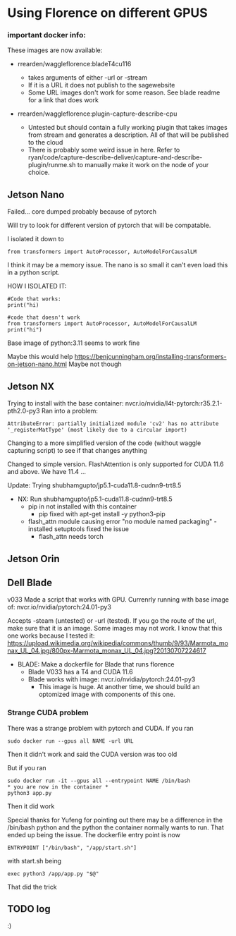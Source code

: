 # Using Florence on different GPUS

### important docker info:
These images are now available: 
- rrearden/waggleflorence:bladeT4cu116
    - takes arguments of either -url or -stream
    - If it is a URL it does not publish to the sagewebsite
    - Some URL images don't work for some reason. See blade readme for a link that does work

- rrearden/waggleflorence:plugin-capture-describe-cpu
    - Untested but should contain a fully working plugin that takes images from stream and generates a description. All of that will be published to the cloud
    - There is probably some weird issue in here. Refer to ryan/code/capture-describe-deliver/capture-and-describe-plugin/runme.sh to manually make it work on the node of your choice. 



## Jetson Nano

Failed...
core dumped probably because of pytorch

Will try to look for different version of pytorch that will be compatable. 

I isolated it down to 
```
from transformers import AutoProcessor, AutoModelForCausalLM
```
I think it may be a memory issue. The nano is so small it can't even load this in a python script.

HOW I ISOLATED IT:
```
#Code that works:
print("hi)

#code that doesn't work
from transformers import AutoProcessor, AutoModelForCausalLM
print("hi")
```
Base image of python:3.11 seems to work fine

Maybe this would help
https://benjcunningham.org/installing-transformers-on-jetson-nano.html
Maybe not though
## Jetson NX

Trying to install with the base container: nvcr.io/nvidia/l4t-pytorch:r35.2.1-pth2.0-py3
Ran into a problem:
```
AttributeError: partially initialized module 'cv2' has no attribute '_registerMatType' (most likely due to a circular import)
```
Changing to a more simplified version of the code (without waggle capturing script) to see if that changes anything

Changed to simple version. FlashAttention is only supported for CUDA 11.6 and above. We have 11.4  ...

Update: Trying shubhamgupto/jp5.1-cuda11.8-cudnn9-trt8.5

- NX: Run shubhamgupto/jp5.1-cuda11.8-cudnn9-trt8.5
    - pip in not installed with this container
         - pip fixed with apt-get install -y python3-pip
    - flash_attn module causing error "no module named packaging"
            -installed setuptools fixed the issue
        - flash_attn needs torch

## Jetson Orin

## Dell Blade 
v033
Made a script that works with GPU. Currenrly running with base image of: nvcr.io/nvidia/pytorch:24.01-py3

Accepts -steam (untested) or -url (tested). If you go the route of the url, make sure that it is an image. Some images may not work. 
I know that this one works because I tested it: https://upload.wikimedia.org/wikipedia/commons/thumb/9/93/Marmota_monax_UL_04.jpg/800px-Marmota_monax_UL_04.jpg?20130707224617

- BLADE: Make a dockerfile for Blade that runs florence
    - Blade V033 has a T4 and CUDA 11.6
    - Blade works with image: nvcr.io/nvidia/pytorch:24.01-py3
        - This image is huge. At another time, we should build an optomized image with components of this one. 


### Strange CUDA problem 
There was a strange problem with pytorch and CUDA. If you ran 
```
sudo docker run --gpus all NAME -url URL  
```
Then it didn't work and said the CUDA version was too old

But if you ran
```
sudo docker run -it --gpus all --entrypoint NAME /bin/bash
* you are now in the container *
python3 app.py
```
Then it did work

Special thanks for Yufeng for pointing out there may be a difference in the /bin/bash python and the python the container normally wants to run. That ended up being the issue. 
The dockerfile entry point is now 
```
ENTRYPOINT ["/bin/bash", "/app/start.sh"]
```
with start.sh being
```
exec python3 /app/app.py "$@"
```

That did the trick

## TODO log 
:) 


